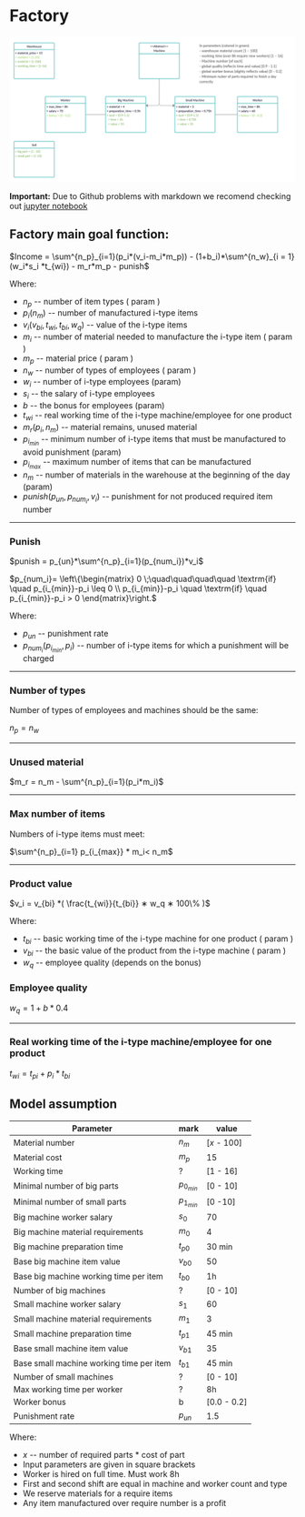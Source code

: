# Factory
![factory image](img/Factory_scheme.png "factory model")

**Important:**
Due to Github problems with markdown we recomend checking out [jupyter notebook](README.ipynb)

## Factory main goal function:
$Income = \sum^{n_p}_{i=1}(p_i*(v_i-m_i*m_p)) - (1+b_i)*\sum^{n_w}_{i = 1}(w_i*s_i *t_{wi}) - m_r*m_p - punish$ 

Where:   
- $n_p$ -- number of item types  ( param ) 
- $p_i (n_m)$ -- number of manufactured i-type items
- $v_i(v_{bi}, t_{wi},t_{bi},w_q)$ -- value of the i-type items
- $m_i$ -- number of material needed to manufacture the i-type item ( param )
- $m_p$ -- material price ( param )
-  $n_w$ -- number of types of employees ( param ) 
- $w_i$ -- number of i-type employees (param)
- $s_i$ -- the salary of i-type employees 
- $b$ -- the bonus for employees (param)
- $t_{wi}$ -- real working time of the i-type machine/employee for one product
- $m_r(p_i,n_m)$ -- material remains, unused material
- $p_{i_{min}}$ -- minimum number of i-type items that must be manufactured to avoid punishment (param)
- $p_{i_{max}}$ -- maximum number of items that can be manufactured
- $n_m$ -- number of materials in the warehouse at the beginning of the day (param)
- $punish(p_{un}, p_{num_i}, v_i)$ -- punishment for not produced required item number
---
### Punish
$punish = p_{un}*\sum^{n_p}_{i=1}(p_{num_i})*v_i$

$p_{num_i}= \left\{\begin{matrix} 0  \;\quad\quad\quad\quad  \textrm{if} \quad  p_{i_{min}}-p_i \leq  0  
 \\ p_{i_{min}}-p_i  \quad  \textrm{if} \quad  p_{i_{min}}-p_i >  0  \end{matrix}\right.$

Where:
- $p_{un}$ -- punishment rate
- $p_{num_i}(p_{i_{min}}, p_i)$ -- number of i-type items for which a punishment will be charged
---
### Number of types

Number of types of employees and machines should be the same:

$n_p = n_w$

---
### Unused material

$m_r = n_m - \sum^{n_p}_{i=1}(p_i*m_i)$

---
### Max number of items

Numbers of i-type items must meet:

$\sum^{n_p}_{i=1} p_{i_{max}} * m_i< n_m$

---
### Product value

$v_i = v_{bi} *( \frac{t_{wi}}{t_{bi}} ∗ w_q ∗ 100\% )$

Where:
- $t_{bi}$ -- basic working time of the i-type machine for one product  ( param )
- $v_{bi}$ -- the basic value of the product from the i-type machine  ( param )
- $w_q$ -- employee quality (depends on the bonus)  

### Employee quality
$w_q = 1 + b * 0.4$

---

### Real working time of the i-type machine/employee for one product
$t_{wi} = t_{pi} + p_i * t_{bi}$


## Model assumption
Parameter | mark | value
---| --- | ---
Material number | $n_m$ |[$x$ - 100]
Material cost   | $m_p$ | 15
Working time | ? | [1 - 16]
Minimal number of big parts |$p_{0_{min}}$ | [0 - 10]
Minimal number of small parts |$p_{1_{min}}$ | [0 -10]
Big machine worker salary | $s_0$ | 70
Big machine material requirements | $m_0$ | 4
Big machine preparation time | $t_{p0}$  | 30 min
Base big machine item value | $v_{b0}$ | 50
Base big machine working time per item | $t_{b0}$ | 1h
Number of big machines |? | [0 - 10]
Small machine worker salary | $s_1$ | 60
Small machine material requirements | $m_1$ | 3
Small machine preparation time | $t_{p1}$ | 45 min
Base small machine item value | $v_{b1}$ | 35
Base small machine working time per item | $t_{b1}$ | 45 min
Number of small machines | ? | [0 - 10]
Max working time per worker | ? | 8h
Worker bonus | b | [0.0 - 0.2]
Punishment rate | $p_{un}$ | 1.5

Where:
- $x$ -- number of required parts * cost of part
- Input parameters are given in square brackets
- Worker is hired on full time. Must work 8h
- First and second shift are equal in machine and worker count and type
- We reserve materials for a require items
- Any item manufactured over require number is a profit


